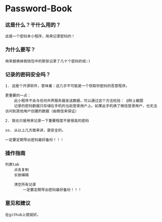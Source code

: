 # Password-Book

### 这是什么？干什么用的？

    这是一个密码本小程序，用来记录密码的！

### 为什么要写？

    用来替换掉我钱包中的那张记录了几十个密码的纸:)

### 记录的密码安全吗？

    1. 这是个开源软件，意味着：这几乎不可能是一个窃取你密码的恶意程序。

    更重要的一点：
        此小程序不会与任何外界服务器发送数据，可以通过这个方法检验： @附上截图
        记录的密码数据只存储在手机的当前登录用户上。如果此手机换了微信登录用户，也无法访问到其他用户创建的数据（由微信来保证）

    2. 我也只是用来记录一下重要程度不是很高的密码
    
    so. 从以上几方面来讲，是安全的。

    一定要定期导出密码最好备份！！！

### 操作指南

    列表tab
        点击复制
        长按编辑

        清空所有记录
            一定要定期导出密码最好备份！！！
    
### 意见和建议

    在github上提就好。